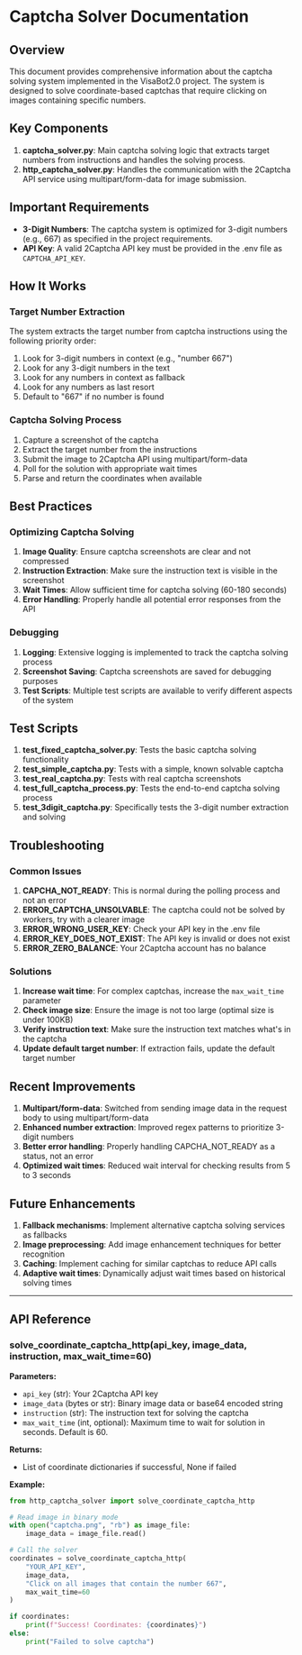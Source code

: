 # Captcha Solver Documentation

## Overview

This document provides comprehensive information about the captcha solving system implemented in the VisaBot2.0 project. The system is designed to solve coordinate-based captchas that require clicking on images containing specific numbers.

## Key Components

1. **captcha_solver.py**: Main captcha solving logic that extracts target numbers from instructions and handles the solving process.
2. **http_captcha_solver.py**: Handles the communication with the 2Captcha API service using multipart/form-data for image submission.

## Important Requirements

- **3-Digit Numbers**: The captcha system is optimized for 3-digit numbers (e.g., 667) as specified in the project requirements.
- **API Key**: A valid 2Captcha API key must be provided in the .env file as `CAPTCHA_API_KEY`.

## How It Works

### Target Number Extraction

The system extracts the target number from captcha instructions using the following priority order:

1. Look for 3-digit numbers in context (e.g., "number 667")
2. Look for any 3-digit numbers in the text
3. Look for any numbers in context as fallback
4. Look for any numbers as last resort
5. Default to "667" if no number is found

### Captcha Solving Process

1. Capture a screenshot of the captcha
2. Extract the target number from the instructions
3. Submit the image to 2Captcha API using multipart/form-data
4. Poll for the solution with appropriate wait times
5. Parse and return the coordinates when available

## Best Practices

### Optimizing Captcha Solving

1. **Image Quality**: Ensure captcha screenshots are clear and not compressed
2. **Instruction Extraction**: Make sure the instruction text is visible in the screenshot
3. **Wait Times**: Allow sufficient time for captcha solving (60-180 seconds)
4. **Error Handling**: Properly handle all potential error responses from the API

### Debugging

1. **Logging**: Extensive logging is implemented to track the captcha solving process
2. **Screenshot Saving**: Captcha screenshots are saved for debugging purposes
3. **Test Scripts**: Multiple test scripts are available to verify different aspects of the system

## Test Scripts

1. **test_fixed_captcha_solver.py**: Tests the basic captcha solving functionality
2. **test_simple_captcha.py**: Tests with a simple, known solvable captcha
3. **test_real_captcha.py**: Tests with real captcha screenshots
4. **test_full_captcha_process.py**: Tests the end-to-end captcha solving process
5. **test_3digit_captcha.py**: Specifically tests the 3-digit number extraction and solving

## Troubleshooting

### Common Issues

1. **CAPCHA_NOT_READY**: This is normal during the polling process and not an error
2. **ERROR_CAPTCHA_UNSOLVABLE**: The captcha could not be solved by workers, try with a clearer image
3. **ERROR_WRONG_USER_KEY**: Check your API key in the .env file
4. **ERROR_KEY_DOES_NOT_EXIST**: The API key is invalid or does not exist
5. **ERROR_ZERO_BALANCE**: Your 2Captcha account has no balance

### Solutions

1. **Increase wait time**: For complex captchas, increase the `max_wait_time` parameter
2. **Check image size**: Ensure the image is not too large (optimal size is under 100KB)
3. **Verify instruction text**: Make sure the instruction text matches what's in the captcha
4. **Update default target number**: If extraction fails, update the default target number

## Recent Improvements

1. **Multipart/form-data**: Switched from sending image data in the request body to using multipart/form-data
2. **Enhanced number extraction**: Improved regex patterns to prioritize 3-digit numbers
3. **Better error handling**: Properly handling CAPCHA_NOT_READY as a status, not an error
4. **Optimized wait times**: Reduced wait interval for checking results from 5 to 3 seconds

## Future Enhancements

1. **Fallback mechanisms**: Implement alternative captcha solving services as fallbacks
2. **Image preprocessing**: Add image enhancement techniques for better recognition
3. **Caching**: Implement caching for similar captchas to reduce API calls
4. **Adaptive wait times**: Dynamically adjust wait times based on historical solving times

---

## API Reference

### solve_coordinate_captcha_http(api_key, image_data, instruction, max_wait_time=60)

**Parameters:**
- `api_key` (str): Your 2Captcha API key
- `image_data` (bytes or str): Binary image data or base64 encoded string
- `instruction` (str): The instruction text for solving the captcha
- `max_wait_time` (int, optional): Maximum time to wait for solution in seconds. Default is 60.

**Returns:**
- List of coordinate dictionaries if successful, None if failed

**Example:**
```python
from http_captcha_solver import solve_coordinate_captcha_http

# Read image in binary mode
with open("captcha.png", "rb") as image_file:
    image_data = image_file.read()

# Call the solver
coordinates = solve_coordinate_captcha_http(
    "YOUR_API_KEY", 
    image_data, 
    "Click on all images that contain the number 667", 
    max_wait_time=60
)

if coordinates:
    print(f"Success! Coordinates: {coordinates}")
else:
    print("Failed to solve captcha")
```